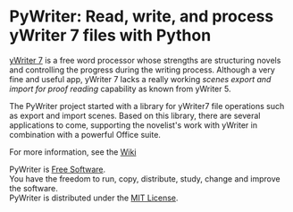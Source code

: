 # PyWriter: Read, write, and process yWriter 7 files with Python

[yWriter 7](http://www.spacejock.com/yWriter7.html) is a free word processor whose strengths are structuring novels and controlling the progress during the writing process. Although a very fine and useful app, yWriter 7 lacks a really working  _scenes export and import for proof reading_  capability as known from yWriter 5.



The PyWriter project started with a library for yWriter7 file operations such as export and import scenes. Based on this library, there are several applications to come, supporting the novelist's work with yWriter in combination with a powerful Office suite. 


    
For more information, see the [Wiki](https://github.com/peter88213/ProofYw7/wiki)



PyWriter is [Free Software](https://www.gnu.org/philosophy/free-sw.html).  
You have the freedom to run, copy, distribute, study, change and improve the software.  
PyWriter is distributed under the [MIT License](http://www.opensource.org/licenses/mit-license.php).